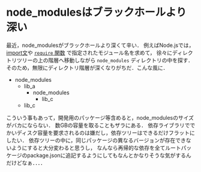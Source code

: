 # node_modulesはブラックホールより深い

最近，node_modulesがブラックホールより深くて辛い．
例えばNode.jsでは，
[import文](https://developer.mozilla.org/ja/docs/Web/JavaScript/Reference/Statements/import)や
[`require` 関数](https://nodejs.org/api/modules.html#modules_require_id) で指定されたモジュール名を求めて，
徐々にディレクトリツリーの上の階層へ移動しながら `node_modules` ディレクトリの中を探す．
そのため，無限にディレクトリ階層が深くなりがちだ．こんな風に．

* node_modules
  * lib_a
    * node_modules
      * lib_c
  * lib_c

こういう事もあって，開発用のパッケージ等含めると，node_modulesのサイズがバカにならない．
数GBの容量を取ることもザラにある．
依存ライブラリででかいディスク容量を要求されるのは嫌だし，依存ツリーはできるだけフラットにしたい．
依存ツリーの中に，同じパッケージの異なるバージョンが存在できないようにすると大分変わると思うし，
なんなら再帰的な依存を全てルートパッケージのpackage.jsonに追記するようにしてもなんとかなりそうな気がするんだけどなぁ．．．．

